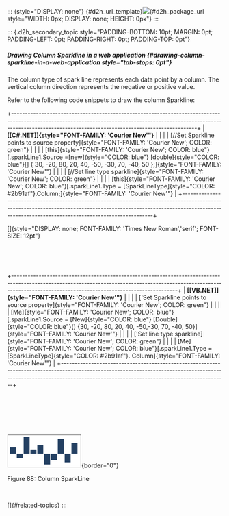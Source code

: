 ::: {style="DISPLAY: none"}
[](ms-xhelp:///?Id=d2h_url_template){#d2h_url_template}![](!package_url!){#d2h_package_url style="WIDTH: 0px; DISPLAY: none; HEIGHT: 0px"}
:::

::: {.d2h_secondary_topic style="PADDING-BOTTOM: 10pt; MARGIN: 0pt; PADDING-LEFT: 0pt; PADDING-RIGHT: 0pt; PADDING-TOP: 0pt"}
##### Drawing Column Sparkline in a web application {#drawing-column-sparkline-in-a-web-application style="tab-stops: 0pt"}

The column type of spark line represents each data point by a column. The vertical column direction represents the negative or positive value.

Refer to the following code snippets to draw the column Sparkline:

+-------------------------------------------------------------------------------------------------------------------------------------------------------------------------------------------------------------------------------+
| **[\[C#.NET\]]{style="FONT-FAMILY: 'Courier New'"}**                                                                                                                                                                          |
|                                                                                                                                                                                                                               |
| [//Set Sparkline points to source property]{style="FONT-FAMILY: 'Courier New'; COLOR: green"}                                                                                                                                 |
|                                                                                                                                                                                                                               |
| [this]{style="FONT-FAMILY: 'Courier New'; COLOR: blue"}[.sparkLine1.Source =[new]{style="COLOR: blue"} [double]{style="COLOR: blue"}\[\] { 30, -20, 80, 20, 40, -50, -30, 70, -40, 50 };]{style="FONT-FAMILY: 'Courier New'"} |
|                                                                                                                                                                                                                               |
| [//Set line type sparkline]{style="FONT-FAMILY: 'Courier New'; COLOR: green"}                                                                                                                                                 |
|                                                                                                                                                                                                                               |
| [this]{style="FONT-FAMILY: 'Courier New'; COLOR: blue"}[.sparkLine1.Type = [SparkLineType]{style="COLOR: #2b91af"}.Column;]{style="FONT-FAMILY: 'Courier New'"}                                                               |
+-------------------------------------------------------------------------------------------------------------------------------------------------------------------------------------------------------------------------------+

[]{style="DISPLAY: none; FONT-FAMILY: 'Times New Roman','serif'; FONT-SIZE: 12pt"} 

 

 

+------------------------------------------------------------------------------------------------------------------------------------------------------------------------------------------------------------------------+
| **[\[VB.NET\]]{style="FONT-FAMILY: 'Courier New'"}**                                                                                                                                                                   |
|                                                                                                                                                                                                                        |
| [\'Set Sparkline points to source property]{style="FONT-FAMILY: 'Courier New'; COLOR: green"}                                                                                                                          |
|                                                                                                                                                                                                                        |
| [Me]{style="FONT-FAMILY: 'Courier New'; COLOR: blue"}[.sparkLine1.Source = [New]{style="COLOR: blue"} [Double]{style="COLOR: blue"}() {30, -20, 80, 20, 40, -50,-30, 70, -40, 50}]{style="FONT-FAMILY: 'Courier New'"} |
|                                                                                                                                                                                                                        |
| [\'Set line type sparkline]{style="FONT-FAMILY: 'Courier New'; COLOR: green"}                                                                                                                                          |
|                                                                                                                                                                                                                        |
| [Me]{style="FONT-FAMILY: 'Courier New'; COLOR: blue"}[.sparkLine1.Type = [SparkLineType]{style="COLOR: #2b91af"}. Column]{style="FONT-FAMILY: 'Courier New'"}                                                          |
+------------------------------------------------------------------------------------------------------------------------------------------------------------------------------------------------------------------------+

 

 

 

![](ImagesExt/image64_91.png){border="0"}

Figure 88: Column SparkLine

 

[]{#related-topics}
:::
